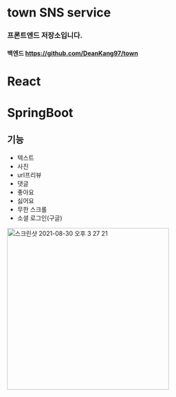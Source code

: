 # town SNS service
  ### 프론트엔드 저장소입니다.
  #### 백엔드 https://github.com/DeanKang97/town

# React 
# SpringBoot

## 기능
+ 텍스트
+ 사진
+ url프리뷰
+ 댓글
+ 좋아요
+ 싫어요
+ 무한 스크롤
+ 소셜 로그인(구글)

<img width="376" alt="스크린샷 2021-08-30 오후 3 27 21" src="https://user-images.githubusercontent.com/53002135/131295058-fc7354fb-af7e-47b8-b433-b9ef841d74bf.png">

